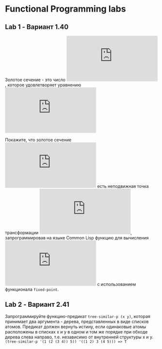 # Functional Programming labs

## Lab 1 - Вариант 1.40

Золотое сечение - это число ![equation](http://latex.codecogs.com/gif.latex?r), которое удовлетворяет
уравнению ![equation](http://latex.codecogs.com/gif.latex?r%5E%7B2%7D%20%3D%20r%20&plus;%201)

Покажите, что золотое сечение ![equation](http://latex.codecogs.com/gif.latex?r) есть неподвижная точка трансформации
![equation](http://latex.codecogs.com/gif.latex?f%28x%29%20%3D%201%20&plus;%201/x),
запрограммировав на языке Common Lisp функцию для вычисления ![equation](http://latex.codecogs.com/gif.latex?r) с использованием функционала `fixed-point`.

## Lab 2 - Вариант 2.41

Запрограммируйте функцию-предикат `tree-similar-p (x y)`, которая принимает два аргумента - дерева, представленных в виде списков атомов. Предикат должен вернуть истину, если одинаковые атомы расположены в списках х и у в одном и том же порядке при обходе дерева слева направо, т.е. независимо от внутренней структуры х и у.
`(tree-similar-p '(1 (2 (3 4)) 5)) '((1 2) 3 (4 5))) => T`
